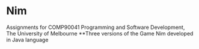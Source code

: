 # Nim
Assignments for COMP90041 Programming and Software Development, The University of Melbourne
**Three versions of the Game Nim developed in Java language
